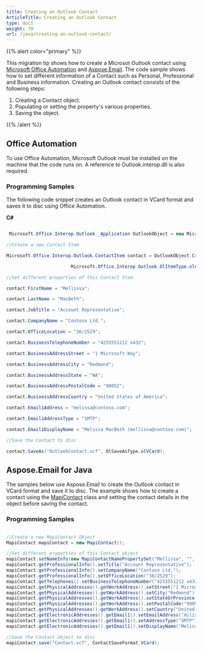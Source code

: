 ```yaml
---
title: Creating an Outlook Contact
ArticleTitle: Creating an Outlook Contact
type: docs
weight: 70
url: /java/creating-an-outlook-contact/
---
```



{{% alert color="primary" %}} 

This migration tip shows how to create a Microsot Outlook contact using [Microsoft Office Automation](#office-automation) and [Aspose.Email](#asposeemail-for-java). The code sample shows how to set different information of a Contact such as Personal, Professional and Business information. Creating an Outlook contact consists of the following steps:

1. Creating a Contact object.
1. Populating or setting the property's various properties.
1. Saving the object.

{{% /alert %}} 
## **Office Automation**
To use Office Automation, Microsoft Outlook must be installed on the machine that the code runs on. A reference to Outlook.interop.dll is also required.
### **Programming Samples**
The following code snippet creates an Outlook contact in VCard format and saves it to disc using Office Automation.

**C#**

~~~cs

 Microsoft.Office.Interop.Outlook._Application OutlookObject = new Microsoft.Office.Interop.Outlook.Application();

//Create a new Contact Item

Microsoft.Office.Interop.Outlook.ContactItem contact = OutlookObject.CreateItem(

                        Microsoft.Office.Interop.Outlook.OlItemType.olContactItem);

//Set different properties of this Contact Item.

contact.FirstName = "Mellissa";

contact.LastName = "MacBeth";

contact.JobTitle = "Account Representative";

contact.CompanyName = "Contoso Ltd.";

contact.OfficeLocation = "36/2529";

contact.BusinessTelephoneNumber = "4255551212 x432";

contact.BusinessAddressStreet = "1 Microsoft Way";

contact.BusinessAddressCity = "Redmond";

contact.BusinessAddressState = "WA";

contact.BusinessAddressPostalCode = "98052";

contact.BusinessAddressCountry = "United States of America";

contact.Email1Address = "melissa@contoso.com";

contact.Email1AddressType = "SMTP";

contact.Email1DisplayName = "Melissa MacBeth (mellissa@contoso.com)";

//Save the Contact to disc

contact.SaveAs("OutlookContact.vcf", OlSaveAsType.olVCard); 

~~~
## **Aspose.Email for Java**
The samples below use Aspose.Email to create the Outlook contact in VCard format and save it to disc. The example shows how to create a contact using the [MapiContact](https://apireference.aspose.com/email/java/com.aspose.email/MapiContact) class and setting the contact details in the object before saving the contact.
### **Programming Samples**

~~~Java

//Create a new MapiContact Object
MapiContact mapiContact = new MapiContact();

//Set different properties of this Contact object
mapiContact.setNameInfo(new MapiContactNamePropertySet("Mellissa", "", "MacBeth"));
mapiContact.getProfessionalInfo().setTitle("Account Representative");
mapiContact.getProfessionalInfo().setCompanyName("Contoso Ltd.");
mapiContact.getProfessionalInfo().setOfficeLocation("36/2529");
mapiContact.getTelephones().setBusinessTelephoneNumber("4255551212 x432");
mapiContact.getPhysicalAddresses().getWorkAddress().setStreet("1 Microsoft Way");
mapiContact.getPhysicalAddresses().getWorkAddress().setCity("Redmond");
mapiContact.getPhysicalAddresses().getWorkAddress().setStateOrProvince("WA");
mapiContact.getPhysicalAddresses().getWorkAddress().setPostalCode("98052");
mapiContact.getPhysicalAddresses().getWorkAddress().setCountry("United States of America");
mapiContact.getElectronicAddresses().getEmail1().setEmailAddress("milissa@contoso.com");
mapiContact.getElectronicAddresses().getEmail1().setAddressType("SMTP");
mapiContact.getElectronicAddresses().getEmail1().setDisplayName("Melissa MacBeth (mellissa@contoso.com)");

//Save the Contact object to disc
mapiContact.save("Contact.vcf", ContactSaveFormat.VCard);

~~~
